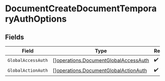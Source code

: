 # DocumentCreateDocumentTemporaryAuthOptions


## Fields

| Field                                                                                        | Type                                                                                         | Required                                                                                     | Description                                                                                  |
| -------------------------------------------------------------------------------------------- | -------------------------------------------------------------------------------------------- | -------------------------------------------------------------------------------------------- | -------------------------------------------------------------------------------------------- |
| `GlobalAccessAuth`                                                                           | [][operations.DocumentGlobalAccessAuth](../../models/operations/documentglobalaccessauth.md) | :heavy_check_mark:                                                                           | N/A                                                                                          |
| `GlobalActionAuth`                                                                           | [][operations.DocumentGlobalActionAuth](../../models/operations/documentglobalactionauth.md) | :heavy_check_mark:                                                                           | N/A                                                                                          |